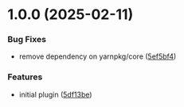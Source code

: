 # 1.0.0 (2025-02-11)


### Bug Fixes

* remove dependency on yarnpkg/core ([5ef5bf4](https://github.com/HanseltimeIndustries/correct-yarn-formatting/commit/5ef5bf48c556a7ddd00c6990c52b3ef018c42c0b))


### Features

* initial plugin ([5df13be](https://github.com/HanseltimeIndustries/correct-yarn-formatting/commit/5df13bef4d457add45a8448d59b1930e5b4e96d7))
